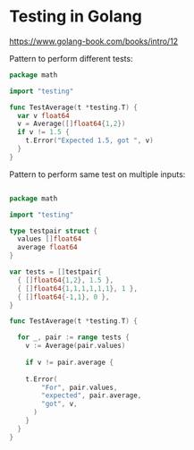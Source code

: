 # Testing in Golang 

https://www.golang-book.com/books/intro/12

Pattern to perform different tests:

```go
package math

import "testing"

func TestAverage(t *testing.T) {
  var v float64
  v = Average([]float64{1,2})
  if v != 1.5 {
    t.Error("Expected 1.5, got ", v)
  }
}

```

Pattern to perform same test on multiple inputs:

```go

package math

import "testing"

type testpair struct {
  values []float64
  average float64
}

var tests = []testpair{
  { []float64{1,2}, 1.5 },
  { []float64{1,1,1,1,1,1}, 1 },
  { []float64{-1,1}, 0 },
}

func TestAverage(t *testing.T) {

  for _, pair := range tests {
    v := Average(pair.values)
    
    if v != pair.average {
    
    t.Error(
        "For", pair.values,
        "expected", pair.average,
        "got", v,
      )
    }
  }
}

```

